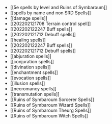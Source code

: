  - [[5e spells by level and Ruins of Symbaroum]]      
 - [[spells by name and non SRD Spells]]                          
 - [[damage spells]]
 - [[202202121708 Terrain control spell]]
 - [[202202122247 Buff spells]]
 - [[202202121712 Debuff spells]]
 - [[healing spells]]
 - [[202202122247 Buff spells]]
 - [[202202121712 Debuff spells]]
 - [[abjuration spells]]
 - [[conjuration spells]]
 - [[divination spells]]
 - [[enchantment spells]]
 - [[evocation spells]]
 - [[illusion spells]]
 - [[necromancy spells]]
 - [[transmutation spells]]
 - [[Ruins of Symbaroum Sorcerer Spells]]
 - [[Ruins of Symbaroum Wizard Spells]]
 - [[Ruins of Symbaroum Theurg Spells]]
 - [[Ruins of Symbaroum Witch Spells]]